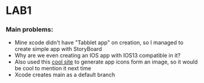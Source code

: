# LAB1


### Main problems:
 - Mine xcode didn't have "Tabblet app" on creation, so I managed to create simple app with StoryBoard
 - Why are we even creating an IOS app with IOS13 compatible in it?
 - Also used this [cool site](https://makeappicon.com/) to generate app icons form an image, so it would be cool to mention it next time
- Xcode creates main as a default branch
